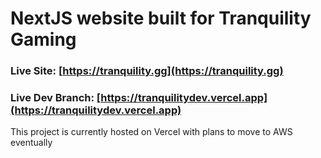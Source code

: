# NextJS website built for Tranquility Gaming

### Live Site: [https://tranquility.gg](https://tranquility.gg)

### Live Dev Branch: [https://tranquilitydev.vercel.app](https://tranquilitydev.vercel.app)

This project is currently hosted on Vercel with plans to move to AWS eventually

